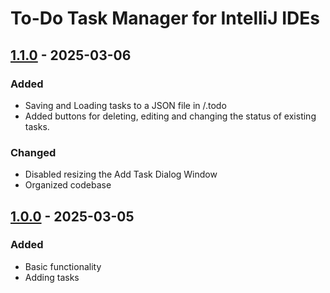 # To-Do Task Manager for IntelliJ IDEs

## [1.1.0] - 2025-03-06

### Added

- Saving and Loading tasks to a JSON file in /.todo
- Added buttons for deleting, editing and changing the status of existing tasks.

### Changed

- Disabled resizing the Add Task Dialog Window
- Organized codebase

## [1.0.0] - 2025-03-05

### Added

- Basic functionality
- Adding tasks

[1.1.0]: https://github.com/markbakos/intellij-todo-now/
[1.0.0]: https://github.com/markbakos/intellij-todo-now/